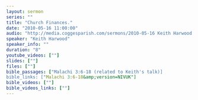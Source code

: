 ```yaml
---
layout: sermon
series: ""
title: "Church Finances."
date: "2010-05-16 11:00:00"
audio: "http://media.coggesparish.com/sermons/2010-05-16 Keith Harwood.mp3"
speaker: "Keith Harwood"
speaker_info: ""
duration: "8"
youtube_videos: [""]
slides: [""]
files: [""]
bible_passages: ["Malachi 3:6-18 (related to Keith's talk)]
bible_links: ["Malachi 3:6-18&amp;version=NIVUK"]
bible_videos: [""]
bible_videos_links: [""]
---
```


